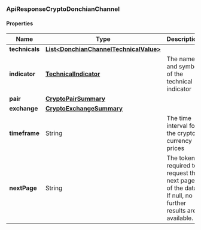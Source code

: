 
[//]: # (CLASS:ApiResponseCryptoDonchianChannel)

[//]: # (KIND:object)

### ApiResponseCryptoDonchianChannel

#### Properties

[//]: # (START_DEFINITION)

Name | Type | Description
------------ | ------------- | -------------
**technicals** | [**List&lt;DonchianChannelTechnicalValue&gt;**](DonchianChannelTechnicalValue.md) |  &nbsp;
**indicator** | [**TechnicalIndicator**](TechnicalIndicator.md) | The name and symbol of the technical indicator &nbsp;
**pair** | [**CryptoPairSummary**](CryptoPairSummary.md) |  &nbsp;
**exchange** | [**CryptoExchangeSummary**](CryptoExchangeSummary.md) |  &nbsp;
**timeframe** | String | The time interval for the crypto currency prices &nbsp;
**nextPage** | String | The token required to request the next page of the data. If null, no further results are available. &nbsp;

[//]: # (END_DEFINITION)


[//]: # (CONTAINED_CLASS:DonchianChannelTechnicalValue)


[//]: # (CONTAINED_CLASS:TechnicalIndicator)


[//]: # (CONTAINED_CLASS:CryptoPairSummary)


[//]: # (CONTAINED_CLASS:CryptoExchangeSummary)





